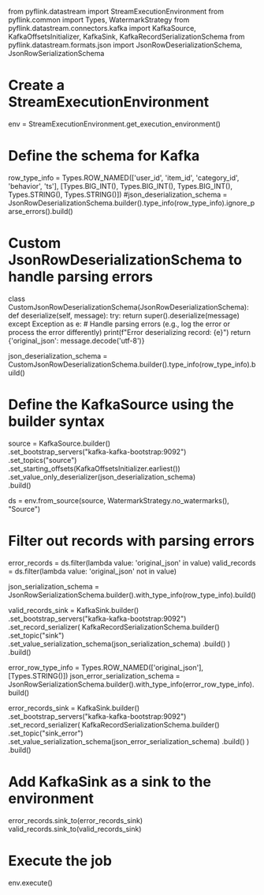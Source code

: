 from pyflink.datastream import StreamExecutionEnvironment
from pyflink.common import Types, WatermarkStrategy
from pyflink.datastream.connectors.kafka import KafkaSource, KafkaOffsetsInitializer, KafkaSink, KafkaRecordSerializationSchema
from pyflink.datastream.formats.json import JsonRowDeserializationSchema, JsonRowSerializationSchema

# Create a StreamExecutionEnvironment
env = StreamExecutionEnvironment.get_execution_environment()


# Define the schema for Kafka
row_type_info = Types.ROW_NAMED(['user_id', 'item_id', 'category_id', 'behavior', 'ts'],
                                [Types.BIG_INT(), Types.BIG_INT(), Types.BIG_INT(), Types.STRING(), Types.STRING()])
#json_deserialization_schema = JsonRowDeserializationSchema.builder().type_info(row_type_info).ignore_parse_errors().build()

# Custom JsonRowDeserializationSchema to handle parsing errors
class CustomJsonRowDeserializationSchema(JsonRowDeserializationSchema):
    def deserialize(self, message):
        try:
            return super().deserialize(message)
        except Exception as e:
            # Handle parsing errors (e.g., log the error or process the error differently)
            print(f"Error deserializing record: {e}")
            return {'original_json': message.decode('utf-8')}

json_deserialization_schema = CustomJsonRowDeserializationSchema.builder().type_info(row_type_info).build()

# Define the KafkaSource using the builder syntax
source = KafkaSource.builder() \
    .set_bootstrap_servers("kafka-kafka-bootstrap:9092") \
    .set_topics("source") \
    .set_starting_offsets(KafkaOffsetsInitializer.earliest()) \
    .set_value_only_deserializer(json_deserialization_schema) \
    .build()

ds = env.from_source(source, WatermarkStrategy.no_watermarks(), "Source")



# Filter out records with parsing errors
error_records = ds.filter(lambda value: 'original_json' in value)
valid_records = ds.filter(lambda value: 'original_json' not in value)



json_serialization_schema = JsonRowSerializationSchema.builder().with_type_info(row_type_info).build()

valid_records_sink = KafkaSink.builder() \
    .set_bootstrap_servers("kafka-kafka-bootstrap:9092") \
    .set_record_serializer(
        KafkaRecordSerializationSchema.builder()
            .set_topic("sink")
            .set_value_serialization_schema(json_serialization_schema)
            .build()
    ) \
    .build()

error_row_type_info = Types.ROW_NAMED(['original_json'],
                                [Types.STRING()])
json_error_serialization_schema = JsonRowSerializationSchema.builder().with_type_info(error_row_type_info).build()

error_records_sink = KafkaSink.builder() \
    .set_bootstrap_servers("kafka-kafka-bootstrap:9092") \
    .set_record_serializer(
        KafkaRecordSerializationSchema.builder()
            .set_topic("sink_error")
            .set_value_serialization_schema(json_error_serialization_schema)
            .build()
    ) \
    .build()

# Add KafkaSink as a sink to the environment
error_records.sink_to(error_records_sink)
valid_records.sink_to(valid_records_sink)


# Execute the job
env.execute()